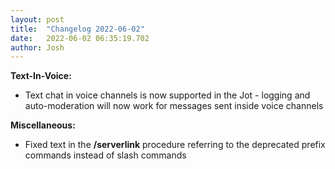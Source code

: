 ```yaml
---
layout: post
title:  "Changelog 2022-06-02"
date:   2022-06-02 06:35:19.702
author: Josh
---
```

**Text-In-Voice:**
- Text chat in voice channels is now supported in the Jot - logging and auto-moderation will now work for messages sent inside voice channels

**Miscellaneous:**
- Fixed text in the **/serverlink** procedure referring to the deprecated prefix commands instead of slash commands